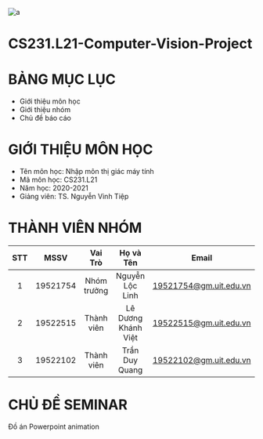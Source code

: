 
![a](https://user-images.githubusercontent.com/80948525/112105139-a1e3e600-8bde-11eb-85df-d94604713122.png)
# CS231.L21-Computer-Vision-Project
# BẢNG MỤC LỤC #
- Giới thiệu môn học
- Giới thiệu nhóm
- Chủ đề báo cáo
# GIỚI THIỆU MÔN HỌC #
- Tên môn học: Nhập môn thị giác máy tính
- Mã môn học: CS231.L21
- Năm học: 2020-2021
- Giảng viên: TS. Nguyễn Vinh Tiệp
# THÀNH VIÊN NHÓM 
| STT |   MSSV   |   Vai Trò   |      Họ và Tên      |          Email         |
|:---:|:--------:|:-----------:|:-------------------:|:----------------------:|
| 1   | 19521754 | Nhóm trưởng | Nguyễn Lộc Linh     | 19521754@gm.uit.edu.vn |
| 2   | 19522515 | Thành viên  | Lê Dương Khánh Việt    | 19522515@gm.uit.edu.vn |
| 3   | 19522102 | Thành viên  | Trần Duy Quang      | 19522102@gm.uit.edu.vn |
# CHỦ ĐỀ SEMINAR
Đồ án Powerpoint animation

